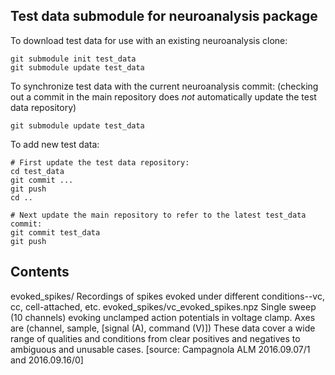 Test data submodule for neuroanalysis package
---------------------------------------------

To download test data for use with an existing neuroanalysis clone:

    git submodule init test_data
    git submodule update test_data

To synchronize test data with the current neuroanalysis commit:
    (checking out a commit in the main repository does _not_ automatically
     update the test data repository)

    git submodule update test_data

To add new test data:

    # First update the test data repository:
    cd test_data
    git commit ...
    git push
    cd ..

    # Next update the main repository to refer to the latest test_data commit:
    git commit test_data
    git push



Contents
--------

evoked_spikes/
    Recordings of spikes evoked under different conditions--vc, cc, cell-attached, etc.
evoked_spikes/vc_evoked_spikes.npz
    Single sweep (10 channels) evoking unclamped action potentials in voltage clamp.
    Axes are (channel, sample, [signal (A), command (V)])
    These data cover a wide range of qualities and conditions from clear positives and negatives
    to ambiguous and unusable cases.
    [source: Campagnola ALM 2016.09.07/1 and 2016.09.16/0]
